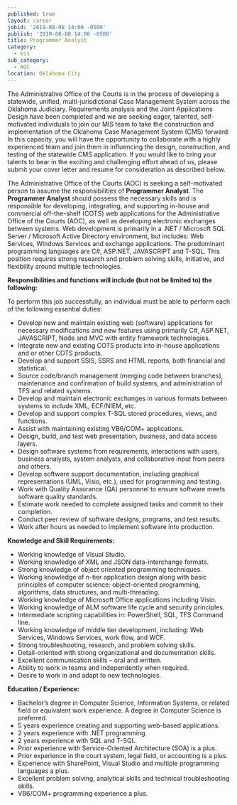 ```yaml
---
published: true
layout: career
jobid: '2019-08-08 14:00 -0500'
publish: '2019-08-08 14:00 -0500'
title: Programmer Analyst
category:
  - mis
sub_category:
  - AOC
location: Oklahoma City
---
```

The Administrative Office of the Courts is in the process of developing a statewide, unified, multi-jurisdictional Case Management System across the Oklahoma Judiciary.  Requirements analysis and the Joint Applications Design have been completed and we are seeking eager, talented, self-motivated individuals to join our MIS team to take the construction and implementation of the Oklahoma Case Management System (CMS) forward.  In this capacity, you will have the opportunity to collaborate with a highly experienced team and join them in influencing the design, construction, and testing of the statewide CMS application.  If you would like to bring your talents to bear in the exciting and challenging effort ahead of us, please submit your cover letter and resume for consideration as described below.

The Administrative Office of the Courts (AOC) is seeking a self-motivated person to assume the responsibilities of **Programmer Analyst**.  The **Programmer Analyst** should possess the necessary skills and is responsible for developing, integrating, and supporting in-house and commercial off-the-shelf (COTS) web applications for the Administrative Office of the Courts (AOC), as well as developing electronic exchanges between systems. Web development is primarily in a .NET / Microsoft SQL Server / Microsoft Active Directory environment, but includes: Web Services, Windows Services and exchange applications. The predominant programming languages are C#, ASP.NET, JAVASCRIPT and T-SQL. This position requires strong research and problem solving skills, initiative, and flexibility around multiple technologies.


**Responsibilities and functions will include (but not be limited to) the following:**

To perform this job successfully, an individual must be able to perform each of the following essential duties:

- Develop new and maintain existing web (software) applications for necessary modifications and new features using primarily C#, ASP.NET, JAVASCRIPT, Node and MVC with entity framework technologies.
- Integrate new and existing COTS products into in-house applications and or other COTS products.
- Develop and support SSIS, SSRS and HTML reports, both financial and statistical.
- Source code/branch management (merging code between branches), maintenance and confirmation of build systems, and administration of TFS and related systems.
- Develop and maintain electronic exchanges in various formats between systems to include XML, ECF/NIEM, etc.
- Develop and support complex T-SQL stored procedures, views, and functions.
- Assist with maintaining existing VB6/COM+ applications.
- Design, build, and test web presentation, business, and data access layers.
- Design software systems from requirements, interactions with users, business analysts, system analysts, and collaborative input from peers and others.
- Develop software support documentation, including graphical representations (UML, Visio, etc.), used for programming and testing.
- Work with Quality Assurance (QA) personnel to ensure software meets software quality standards.
- Estimate work needed to complete assigned tasks and commit to their completion.
- Conduct peer review of software designs, programs, and test results.
- Work after hours as needed to implement software into production.

**Knowledge and Skill Requirements:**

- Working knowledge of Visual Studio.
- Working knowledge of XML and JSON data-interchange formats.
- Strong knowledge of object oriented programming techniques.
- Working knowledge of n-tier application design along with basic principles of computer science: object-oriented programming, algorithms, data structures, and multi-threading.
- Working knowledge of Microsoft Office applications including Visio.
- Working knowledge of ALM software life cycle and security principles.
-  Intermediate scripting capabilities in: PowerShell, SQL, TFS Command line.
- Working knowledge of middle tier development, including:  Web Services, Windows Services, work flow, and WCF.
- Strong troubleshooting, research, and problem solving skills.
- Detail-oriented with strong organizational and documentation skills.
- Excellent communication skills – oral and written.
- Ability to work in teams and independently when required.
- Desire to work in and adapt to new technologies.

**Education / Experience:**

- Bachelor’s degree in Computer Science, Information Systems, or related field or equivalent work experience.  A degree in Computer Science is preferred.
- 5 years experience creating and supporting web-based applications.
- 2 years experience with .NET programming.
- 2 years experience with SQL and T-SQL.
- Prior experience with Service-Oriented Architecture (SOA) is a plus.
- Prior experience in the court system, legal field, or accounting is a plus.
- Experience with SharePoint, Visual Studio and multiple programming languages a plus.
- Excellent problem solving, analytical skills and technical troubleshooting skills.
- VB6/COM+ programming experience a plus.
